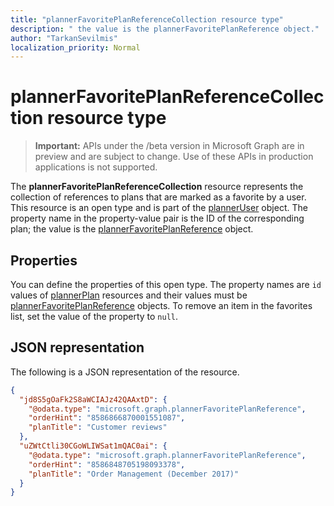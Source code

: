 ```yaml
---
title: "plannerFavoritePlanReferenceCollection resource type"
description: " the value is the plannerFavoritePlanReference object."
author: "TarkanSevilmis"
localization_priority: Normal
---
```


# plannerFavoritePlanReferenceCollection resource type

> **Important:** APIs under the /beta version in Microsoft Graph are in preview and are subject to change. Use of these APIs in production applications is not supported.

The **plannerFavoritePlanReferenceCollection** resource represents the collection of references to plans that are marked as a favorite by a user. This resource is an open type and is part of the [plannerUser](planneruser.md) object. The property name in the property-value pair is the ID of the corresponding plan; the value is the [plannerFavoritePlanReference](plannerfavoriteplanreference.md) object.


## Properties
You can define the properties of this open type. The property names are `id` values of [plannerPlan](plannerplan.md) resources and their values must be [plannerFavoritePlanReference](plannerfavoriteplanreference.md) objects. To remove an item in the favorites list, set the value of the property to `null`.


## JSON representation

The following is a JSON representation of the resource.

<!-- {
  "blockType": "resource",
  "optionalProperties": [

  ],
  "@odata.type": "microsoft.graph.plannerFavoritePlanReferenceCollection"
}-->

```json
{
  "jd8S5gOaFk2S8aWCIAJz42QAAxtD": {
    "@odata.type": "microsoft.graph.plannerFavoritePlanReference",
    "orderHint": "8586866870001551087",
    "planTitle": "Customer reviews"
  },
  "uZWtCtli30CGoWLIWSat1mQAC0ai": {
    "@odata.type": "microsoft.graph.plannerFavoritePlanReference",
    "orderHint": "8586848705198093378",
    "planTitle": "Order Management (December 2017)"
  }
}
```

<!-- uuid: 8fcb5dbc-d5aa-4681-8e31-b001d5168d79
2015-10-25 14:57:30 UTC -->
<!-- {
  "type": "#page.annotation",
  "description": "plannerFavoritePlanReferenceCollection resource",
  "keywords": "",
  "section": "documentation",
  "tocPath": ""
}-->
